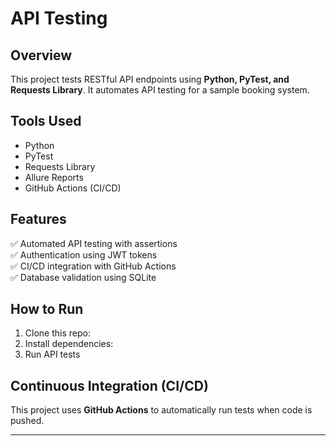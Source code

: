 # API Testing

## Overview
This project tests RESTful API endpoints using **Python, PyTest, and Requests Library**.  It automates API testing for a sample booking system.

## Tools Used
- Python  
- PyTest  
- Requests Library  
- Allure Reports  
- GitHub Actions (CI/CD)

## Features
✅ Automated API testing with assertions  
✅ Authentication using JWT tokens  
✅ CI/CD integration with GitHub Actions  
✅ Database validation using SQLite  

## How to Run
1. Clone this repo:
2. Install dependencies:
3. Run API tests


## Continuous Integration (CI/CD)
This project uses **GitHub Actions** to automatically run tests when code is pushed.

---





